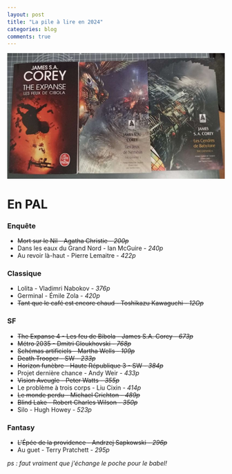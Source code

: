 ```yaml
---
layout: post
title: "La pile à lire en 2024"
categories: blog
comments: true
---
```


![The Expanse](https://github.com/homeostasie/bouquins/raw/master/_pics/blog/2024/the-expanse.jpg)

# En PAL

### Enquête

- ~~Mort sur le Nil - Agatha Christie - *200p*~~
- Dans les eaux du Grand Nord - Ian McGuire - *240p*
- Au revoir là-haut - Pierre Lemaitre - *422p*

### Classique

- Lolita - Vladimri Nabokov - *376p*
- Germinal - Émile Zola - *420p*
- ~~Tant que le café est encore chaud - Toshikazu Kawaguchi - *12Op*~~


### SF

- ~~The Expanse 4 - Les feu de Bibola - James S.A. Corey - *673p*~~
- ~~Métro 2035 - Dmitri Gloukhovski - *768p*~~
- ~~Schémas artificiels - Martha Wells - *109p*~~
- ~~Death Trooper - SW - *233p*~~
- ~~Horizon funèbre - Haute République 3 - SW - *384p*~~
- Projet dernière chance - Andy Weir - *433p*
- ~~Vision Aveugle - Peter Watts - *355p*~~
- Le problème à trois corps - Liu Cixin - *414p*
- ~~Le monde perdu - Michael Crichton - *489p*~~
- ~~Blind Lake - Robert Charles Wilson - *350p*~~
- Silo - Hugh Howey - *523p*


### Fantasy

- ~~L'Épée de la providence - Andrzej Sapkowski - *296p*~~
- Au guet - Terry Pratchett - *295p*

*ps : faut vraiment que j'échange le poche pour le babel!*




